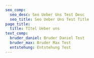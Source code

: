 ```yaml
---
seo_comp:
  seo_desc: Seo Ueber Uns Test Desc
  seo_title: Seo Ueber Uns Test Title
page_title:
  title: TItel Ueber uns
text_comp:
  bruder_daniel: Bruder Daniel Test
  bruder_max: Bruder Max Test
  entstehung: Entstehung Test
---
```


